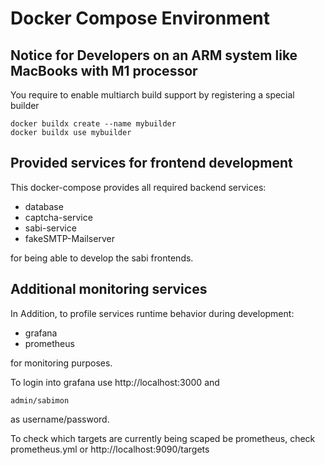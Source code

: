 # Docker Compose Environment

## Notice for Developers on an ARM system like MacBooks with M1 processor

You require to enable multiarch build support by registering a special builder

    docker buildx create --name mybuilder
    docker buildx use mybuilder

## Provided services for frontend development

This docker-compose provides all required backend services:

* database
* captcha-service
* sabi-service
* fakeSMTP-Mailserver

for being able to develop the sabi frontends.

## Additional monitoring services

In Addition, to profile services runtime behavior during development:

* grafana
* prometheus

for monitoring purposes.

To login into grafana use http://localhost:3000 and

    admin/sabimon

as username/password.

To check which targets are currently being scaped be prometheus, check
prometheus.yml or http://localhost:9090/targets 
